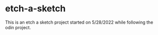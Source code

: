 # etch-a-sketch

This is an etch a sketch project started on 5/28/2022 while following the odin project.
